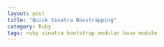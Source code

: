 ```yaml
---
layout: post
title: "Quick Sinatra Boostrapping"
category: Ruby
tags: ruby sinatra bootstrap modular base module
---
```

